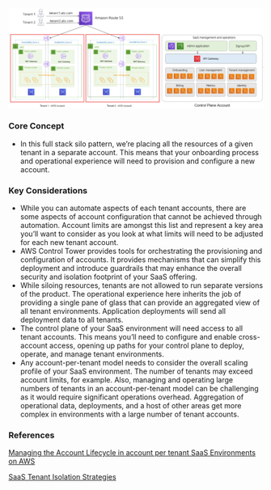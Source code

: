<p align="center">
    <img class="pattern-image" alt="Architecture" src="./images/Account-Per-Tenant-Architecture.png" />   
</p>

### Core Concept
* In this full stack silo pattern, we’re placing all the resources of a given tenant in a separate account. This means that your onboarding process and operational experience will need to provision and configure a new account.

### Key Considerations
* While you can automate aspects of each tenant accounts, there are some aspects of account configuration that cannot be achieved through automation. Account limits are amongst this list and represent a key area you’ll want to consider as you look at what limits will need to be adjusted for each new tenant account.
* AWS Control Tower provides tools for orchestrating the provisioning and configuration of accounts. It provides mechanisms that can simplify this deployment and introduce guardrails that may enhance the overall security and isolation footprint of your SaaS offering.
* While siloing resources, tenants are not allowed to run separate versions of the product. The operational experience here inherits the job of providing a single pane of glass that can provide an aggregated view of all tenant environments. Application deployments will send all deployment data to all tenants.
* The control plane of your SaaS environment will need access to all tenant accounts. This means you’ll need to configure and enable cross-account access, opening up paths for your control plane to deploy, operate, and manage tenant environments.
* Any account-per-tenant model needs to consider the overall scaling profile of your SaaS environment. The number of tenants may exceed account limits, for example. Also, managing and operating large numbers of tenants in an account-per-tenant model can be challenging as it would require significant operations overhead. Aggregation of operational data, deployments, and a host of other areas get more complex in environments with a large number of tenant accounts.

### References
<a href="https://aws.amazon.com/blogs/mt/managing-the-account-lifecycle-in-account-per-tenant-saas-environments-on-aws/" target="_blank">Managing the Account Lifecycle in account per tenant SaaS Environments on AWS</a>

<a href="https://d1.awsstatic.com/whitepapers/saas-tenant-isolation-strategies.pdf" target="_blank">SaaS Tenant Isolation Strategies</a>
